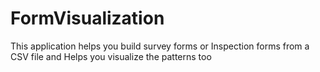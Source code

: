 # FormVisualization
This application helps you build survey forms or Inspection forms from a CSV file and Helps you visualize the patterns too
